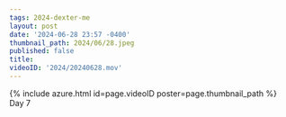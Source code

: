 ```yaml
---
tags: 2024-dexter-me
layout: post
date: '2024-06-28 23:57 -0400'
thumbnail_path: 2024/06/28.jpeg
published: false
title: 
videoID: '2024/20240628.mov'
---
```


{% include azure.html id=page.videoID poster=page.thumbnail_path %}
Day 7
